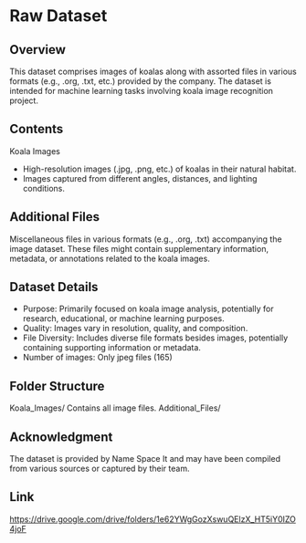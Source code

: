 
# Raw Dataset

## Overview
This dataset comprises images of koalas along with assorted files in various formats (e.g., .org, .txt, etc.) provided by the company. The dataset is intended for  machine learning tasks involving koala image recognition project.

## Contents
Koala Images

- High-resolution images (.jpg, .png, etc.) of koalas in their natural habitat.
- Images captured from different angles, distances, and lighting conditions.
## Additional Files

Miscellaneous files in various formats (e.g., .org, .txt) accompanying the image dataset.
These files might contain supplementary information, metadata, or annotations related to the koala images.


## Dataset Details
- Purpose: Primarily focused on koala image analysis, potentially for research, educational, or machine learning purposes.
- Quality: Images vary in resolution, quality, and composition.
- File Diversity: Includes diverse file formats besides images, potentially containing supporting information or metadata.
- Number of images: Only jpeg files (165)
## Folder Structure
Koala_Images/
Contains all image files.
Additional_Files/

## Acknowledgment
The dataset is provided by Name Space It and may have been compiled from various sources or captured by their team.

## Link 
https://drive.google.com/drive/folders/1e62YWgGozXswuQElzX_HT5iY0IZO4joF






